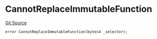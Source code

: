 # CannotReplaceImmutableFunction
[Git Source](https://github.com/thrackle-io/tron/blob/f3bd6a25d2a231a2f0551b95491d3fdfe01415dc/src/client/token/handler/diamond/HandlerDiamondLib.sol)


```solidity
error CannotReplaceImmutableFunction(bytes4 _selector);
```

